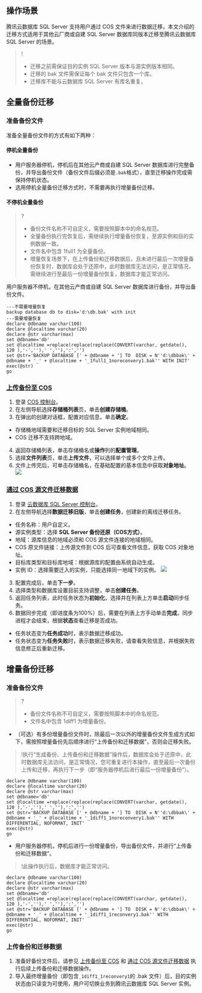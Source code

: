 ## 操作场景
腾讯云数据库 SQL Server 支持用户通过 COS 文件来进行数据迁移，本文介绍的迁移方式适用于其他云厂商或自建 SQL Server 数据库同版本迁移至腾讯云数据库 SQL Server 的场景。
>!
>- 迁移之前需保证目的实例 SQL Server 版本与源实例版本相同。
>- 迁移的 bak 文件需保证每个 bak 文件只包含一个库。
>- 迁移库不能与云数据库 SQL Server 有库名重复。

## 全量备份迁移
### 准备备份文件

准备全量备份文件的方式有如下两种：

#### 停机全量备份
- 用户服务器停机，停机后在其他云产商或自建 SQL Server 数据库进行完整备份，并导出备份文件（备份文件后缀必须是`.bak`格式），直至迁移操作完成需保持停机状态。
- 选用停机全量备份迁移方式时，不需要再执行增量备份迁移。

#### 不停机全量备份
>?
>- 备份文件名称不可自定义，需要按照脚本中的命名规范。
>- 全量备份执行完恢复后，需继续执行增量备份恢复，至源实例和目的实例数据一致。
>- 文件名中包含 1full1 为全量备份。
>- 增量恢复场景下，在上传备份和迁移数据后，且未进行最后一次增量备份恢复时，数据库会处于还原中，此时数据库无法访问，是正常情况，需继续进行至最后一份增量备份恢复，数据库才能正常访问。

用户服务器不停机，在其他云产商或自建 SQL Server 数据库进行备份，并导出备份文件。
```
---不需要增量恢复
backup database db to disk='d:\db.bak' with init
---需要增量恢复
declare @dbname varchar(100)
declare @localtime varchar(20)
declare @str varchar(max)
set @dbname='db'
set @localtime =replace(replace(replace(CONVERT(varchar, getdate(), 120 ),'-',''),' ',''),':','')
set @str='BACKUP DATABASE [' + @dbname + '] TO  DISK = N''d:\dbbak\' + @dbname + '_' + @localtime + '_1full1_1noreconvery1.bak'' WITH INIT'
exec(@str)
go
```


### [上传备份至 COS](id:shangchuan_beifen)
1. 登录 [COS 控制台](https://console.cloud.tencent.com/cos5)。
2. 在左侧导航选择**存储桶列表**页，单击**创建存储桶**。
3. 在弹出的创建对话框，配置对应信息，单击**确定**。
 - 存储桶地域需要和迁移目标的 SQL Server 实例地域相同。
 - COS 迁移不支持跨地域。  
4. 返回存储桶列表，单击存储桶名或**操作**列的**配置管理**。
5. 选择**文件列表**页，单击**上传文件**，可以选择单个或多个文件上传。
6. 文件上传完后，可单击存储桶名，在基础配置的基本信息中获取**对象地址**。
![](https://main.qcloudimg.com/raw/6f1639a7df6015e52d6a98913839352f.png)

### [通过 COS 源文件迁移数据](id:qianyi_shuju)
1. 登录 [云数据库 SQL Server 控制台](https://console.cloud.tencent.com/sqlserver)。
2. 在左侧导航选择**数据迁移旧版**，单击**创建任务**，创建新的离线迁移任务。
  - 任务名称：用户自定义。
  - 源实例类型：选择 **SQL Server 备份还原（COS方式）**。
  - 地域：源库信息的地域必须和 COS 源文件连接的地域相同。
  - COS 原文件链接：上传源文件到 COS 后可查看文件信息，获取 COS 对象地址。
  - 目标库类型和目标库地域：根据源库的配置由系统自动生成。
  - 实例 ID：选择需要迁入的实例，只能选择同一地域下的实例。
![](https://main.qcloudimg.com/raw/5c884d7ede2c8a38f538108b38a100ec.png)
3. 配置完成后，单击**下一步**。
4. 选择类型和数据库设置目前支持调整，单击**创建任务**。
5. 返回任务列表，此时任务状态为**初始化**，选择并在列表上方单击**启动**同步任务。
6. 数据同步完成（即进度条为100%）后，需要在列表上方手动单击**完成**，同步进程才会结束，根据**状态**查看迁移是否成功。
 - 任务状态变为**任务成功**时，表示数据迁移成功。
 - 任务状态变为**任务失败**时，表示数据迁移失败，请查看失败信息，并根据失败信息修正后重新迁移。

## 增量备份迁移
### 准备备份文件
>?
>- 备份文件名称不可自定义，需要按照脚本中的命名规范。
>- 文件名中包含 1diff1 为增量备份。
>

- （可选）有多份增量备份文件时，除最后一次以外的增量备份文件生成方式如下，需按照增量备份先后顺序进行“上传备份和迁移数据”，否则会迁移失败。
>!执行“生成备份、上传备份和迁移数据”操作后，数据库会处于还原中，此时数据库无法访问，是正常情况，您可重复进行本操作，直至最后一次备份上传和迁移，再执行下一步（即“服务器停机后进行最后一份增量备份”）。
>
```
declare @dbname varchar(100)
declare @localtime varchar(20)
declare @str varchar(max)
set @dbname='db'
set @localtime =replace(replace(replace(CONVERT(varchar, getdate(), 120 ),'-',''),' ',''),':','')
set @str='BACKUP DATABASE [' + @dbname + '] TO  DISK = N''d:\dbbak\' + @dbname + '_' + @localtime + '_1diff1_1noreconvery1.bak'' WITH DIFFERENTIAL, NOFORMAT, INIT'
exec(@str)
go
```
- 用户服务器停机，停机后进行一份增量备份，导出备份文件，并进行“上传备份和迁移数据”。
>!此操作执行后，数据库才能正常访问。
>
```
declare @dbname varchar(100)
declare @localtime varchar(20)
declare @str varchar(max)
set @dbname='db'
set @localtime =replace(replace(replace(CONVERT(varchar, getdate(), 120 ),'-',''),' ',''),':','')
set @str='BACKUP DATABASE [' + @dbname + '] TO  DISK = N''d:\dbbak\' + @dbname + '_' + @localtime + '_1diff1_1reconvery1.bak'' WITH DIFFERENTIAL, NOFORMAT, INIT'
exec(@str)
go
```

### 上传备份和迁移数据
1. 准备好备份文件后，请参见 [上传备份至 COS](#shangchuan_beifen) 和 [通过 COS 源文件迁移数据](#qianyi_shuju) 执行后续上传备份和迁移数据操作。
2. 导入最终增量备份（即包含`_1diff1_1reconvery1`的 .bak 文件）后，目的实例状态由只读变为可使用，用户可切换业务到腾讯云数据库 SQL Server 实例。

